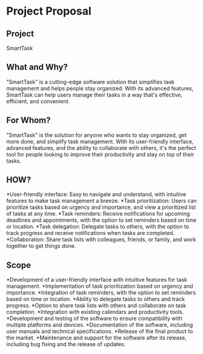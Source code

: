 # Project Proposal

## Project
SmartTask

## What and Why?
"SmartTask" is a cutting-edge software solution that simplifies task management and helps people stay organized. With its advanced features, SmartTask can help users manage their tasks in a way that's effective, efficient, and convenient.

## For Whom?
"SmartTask" is the solution for anyone who wants to stay organized, get more done, and simplify task management. With its user-friendly interface, advanced features, and the ability to collaborate with others, it's the perfect tool for people looking to improve their productivity and stay on top of their tasks.

## HOW?
*User-friendly interface: Easy to navigate and understand, with intuitive features to make task management a breeze.
*Task prioritization: Users can prioritize tasks based on urgency and importance, and view a prioritized list of tasks at any time.
*Task reminders: Receive notifications for upcoming deadlines and appointments, with the option to set reminders based on time or location.
*Task delegation: Delegate tasks to others, with the option to track progress and receive notifications when tasks are completed.
*Collaboration: Share task lists with colleagues, friends, or family, and work together to get things done.

## Scope
*Development of a user-friendly interface with intuitive features for task management.
*Implementation of task prioritization based on urgency and importance.
*Integration of task reminders, with the option to set reminders based on time or location.
*Ability to delegate tasks to others and track progress.
*Option to share task lists with others and collaborate on task completion.
*Integration with existing calendars and productivity tools.
*Development and testing of the software to ensure compatibility with multiple platforms and devices.
*Documentation of the software, including user manuals and technical specifications.
*Release of the final product to the market.
*Maintenance and support for the software after its release, including bug fixing and the release of updates.